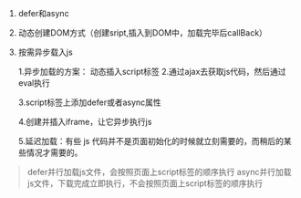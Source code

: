 1. defer和async
2. 动态创建DOM方式（创建sript,插入到DOM中，加载完毕后callBack）
3. 按需异步载入js


    1.异步加载的方案： 动态插入script标签
    2.通过ajax去获取js代码，然后通过eval执行
    
    3.script标签上添加defer或者async属性
    
    4.创建并插入iframe，让它异步执行js
    
    5.延迟加载：有些 js 代码并不是页面初始化的时候就立刻需要的，而稍后的某些情况才需要的。
> defer并行加载js文件，会按照页面上script标签的顺序执行
> async并行加载js文件，下载完成立即执行，不会按照页面上script标签的顺序执行

